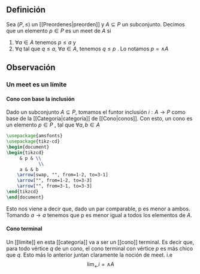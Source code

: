 
## Definición

Sea $(P, \leq)$ un [[Preordenes|preorden]] y $A \subseteq P$ un subconjunto. Decimos que un elemento $p \in P$ es un meet de $A$ si
1. $\forall a \in A$ tenemos $p\leq a$ y
2. $\forall q$ tal que $q\leq a$, $\forall a \in A$, tenemos $q\leq p$ .
Lo notamos $p=\wedge A$

## Observación

### Un meet es un límite

#### Cono con base la inclusión

Dado un subconjunto $A \subseteq P$,  tomamos el funtor inclusión $i: A\to P$ como base de la [[Categoría|categoría]] de [[Cono|conos]]. Con esto, un cono es un elemento $p \in P$ , tal que $\forall a,b \in A$

```tikz
\usepackage{amsfonts}
\usepackage{tikz-cd}
\begin{document}
\begin{tikzcd}
	 & p & \\
			\\
	 a & & b
	\arrow[swap, "", from=1-2, to=3-1]
	\arrow["", from=1-2, to=3-3]
	\arrow["", from=3-1, to=3-3]
\end{tikzcd}
\end{document}
```
Esto nos viene a decir que, dado un par comparable, p es menor a ambos. Tomando $a \rightarrow a$ tenemos que p es menor igual a todos los elementos de $A$. 

#### Cono terminal

Un [[límite]] en esta [[categoría]] va a ser un [[cono]] terminal. Es decir que, para todo vértice $q$ de un cono, el cono terminal con vértice $p$ es más chico que $q$. Esto más lo anterior juntan claramente la noción de meet. i.e
$$
\lim_{\leftarrow} i = \wedge A
$$